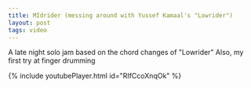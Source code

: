```yaml
---
title: MIdrider (messing around with Yussef Kamaal's "Lowrider")
layout: post
tags: video
---
```


A late night solo jam based on the chord changes of "Lowrider"
Also, my first try at finger drumming

{% include youtubePlayer.html id="RIfCcoXnqOk" %}
